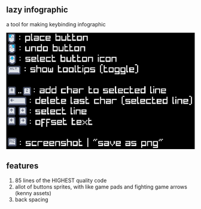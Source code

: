 ## lazy infographic

a tool for making keybinding infographic

![keybinds](lazyinfo.png)

## features

1. 85 lines of the HIGHEST quality code
2. allot of buttons sprites, with like game pads and fighting game arrows (kenny assets)
3. back spacing

